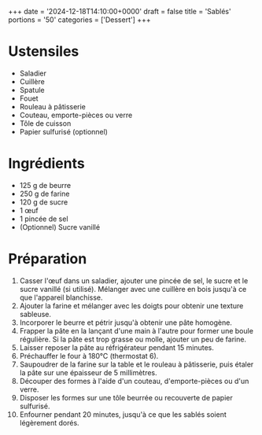 +++
date = '2024-12-18T14:10:00+0000'
draft = false
title = 'Sablés'
portions = '50'
categories = ['Dessert']
+++

# Ustensiles

- Saladier
- Cuillère
- Spatule
- Fouet
- Rouleau à pâtisserie
- Couteau, emporte-pièces ou verre
- Tôle de cuisson
- Papier sulfurisé (optionnel)

# Ingrédients

- 125 g de beurre
- 250 g de farine
- 120 g de sucre
- 1 œuf
- 1 pincée de sel
- (Optionnel) Sucre vanillé

# Préparation

1. Casser l'œuf dans un saladier, ajouter une pincée de sel, le sucre et le sucre vanillé (si utilisé). Mélanger avec une cuillère en bois jusqu'à ce que l'appareil blanchisse.
2. Ajouter la farine et mélanger avec les doigts pour obtenir une texture sableuse.
3. Incorporer le beurre et pétrir jusqu'à obtenir une pâte homogène.
4. Frapper la pâte en la lançant d'une main à l'autre pour former une boule régulière. Si la pâte est trop grasse ou molle, ajouter un peu de farine.
5. Laisser reposer la pâte au réfrigérateur pendant 15 minutes.
6. Préchauffer le four à 180°C (thermostat 6).
7. Saupoudrer de la farine sur la table et le rouleau à pâtisserie, puis étaler la pâte sur une épaisseur de 5 millimètres.
8. Découper des formes à l'aide d'un couteau, d'emporte-pièces ou d'un verre.
9. Disposer les formes sur une tôle beurrée ou recouverte de papier sulfurisé.
10. Enfourner pendant 20 minutes, jusqu'à ce que les sablés soient légèrement dorés.
